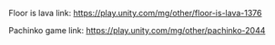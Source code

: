 Floor is lava link: https://play.unity.com/mg/other/floor-is-lava-1376

Pachinko game link: https://play.unity.com/mg/other/pachinko-2044